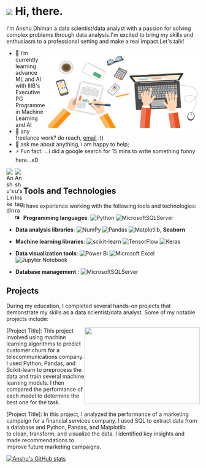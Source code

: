<h1><img src="https://emojis.slackmojis.com/emojis/images/1531849430/4246/blob-sunglasses.gif?1531849430" width="30"/> Hi, there.</h1>

I'm Anshu Dhiman a data scientist/data analyst with a passion for solving complex problems through data analysis.I'm excited to bring my skills and enthusiasm to a professional setting and make a real impact.Let's talk! 

 <img align="right" alt="GIF" src="https://github.com/Anshu-D/Anshu-D/blob/main/Digital-Marketing-Write-For-Us.gif" width="400" height="220" />

- 🌱 I’m currently learning advance ML and AI with IIIB's Executive PG Programme <br> in Machine Learning and AI  
- 💼 any freelance work? do reach, [email](mailto:anshudhiman59@gmail.com) :))
- 💬 ask me about anything, i am happy to help;
- ⚡ Fun fact: ...i did a google search for 15 mins to write something funny here...xD


<a href="https://www.linkedin.com/in/anshu-dhiman/">
  <img align="left" alt="Anshu's Linkedin" width="22px" src="https://raw.githubusercontent.com/peterthehan/peterthehan/master/assets/linkedin.svg" />
</a>

<a href="https://www.instagram.com/anshu__dhiman/">
  <img align="left" alt="Anshu's Instagram" width="22px" src="https://raw.githubusercontent.com/hussainweb/hussainweb/main/icons/instagram.png" />
</a>
<br>


## Tools and Technologies
I have experience working with the following tools and technologies:

- **Programming languages**: ![Python](https://img.shields.io/badge/python-3670A0?style=for-the-badge&logo=python&logoColor=ffdd54)
![MicrosoftSQLServer](https://img.shields.io/badge/Microsoft%20SQL%20Server-CC2927?style=for-the-badge&logo=microsoft%20sql%20server&logoColor=white)

- **Data analysis libraries**: ![NumPy](https://img.shields.io/badge/numpy-%23013243.svg?style=for-the-badge&logo=numpy&logoColor=white)
                               ![Pandas](https://img.shields.io/badge/pandas-%23150458.svg?style=for-the-badge&logo=pandas&logoColor=white) 
                               ![Matplotlib](https://img.shields.io/badge/Matplotlib-%23ffffff.svg?style=for-the-badge&logo=Matplotlib&logoColor=black), **Seaborn**

- **Machine learning libraries**: ![scikit-learn](https://img.shields.io/badge/scikit--learn-%23F7931E.svg?style=for-the-badge&logo=scikit-learn&logoColor=white)                                      ![TensorFlow](https://img.shields.io/badge/TensorFlow-%23FF6F00.svg?style=for-the-badge&logo=TensorFlow&logoColor=white)
                                  ![Keras](https://img.shields.io/badge/Keras-%23D00000.svg?style=for-the-badge&logo=Keras&logoColor=white)


- **Data visualization tools**: ![Power Bi](https://img.shields.io/badge/power_bi-F2C811?style=for-the-badge&logo=powerbi&logoColor=black) 
                                ![Microsoft Excel](https://img.shields.io/badge/Microsoft_Excel-217346?style=for-the-badge&logo=microsoft-excel&logoColor=white)
                                ![Jupyter Notebook](https://img.shields.io/badge/jupyter-%23FA0F00.svg?style=for-the-badge&logo=jupyter&logoColor=white)

- **Database management** : ![MicrosoftSQLServer](https://img.shields.io/badge/Microsoft%20SQL%20Server-CC2927?style=for-the-badge&logo=microsoft%20sql%20server&logoColor=white)




## Projects
During my education, I completed several hands-on projects that demonstrate my skills as a data scientist/data analyst. Some of my notable projects include:
 
 <a href="https://github.com/Anshu-D/Anshu-D/blob/main/20230421_0238445.gif"><img width="300" height="200" align='right' src="https://github.com/Anshu-D/Anshu-D/blob/main/20230421_0238445.gif"></a>
</p>

[Project Title]: This project involved using machine learning algorithms to predict customer churn for a telecommunications company. I used Python, Pandas, and Scikit-learn to preprocess the data and train several machine learning models. I then compared the performance of each model to determine the best one for the task.
<p>
 

[Project Title]: In this project, I analyzed the performance of a marketing campaign for a financial services company. I used SQL to extract data from a database and Python, Pandas, and Matplotlib <br> to clean, transform, and visualize the data. I identified key insights and made recommendations to <br> improve future marketing campaigns.

 
[![Anshu's GitHub stats](https://github-readme-stats.vercel.app/api?username=Anshu-D&show_icons=true&theme=onedark)](https://github.com/anuraghazra/github-readme-stats)



<!--
**Anshu-D/Anshu-D** is a ✨ _special_ ✨ repository because its `README.md` (this file) appears on your GitHub profile.

Here are some ideas to get you started:

- 🔭 I’m currently working on ...
- 🌱 I’m currently learning ...
- 👯 I’m looking to collaborate on ...
- 🤔 I’m looking for help with ...

- 📫 How to reach me: ...
- 😄 Pronouns: ...
- ⚡ Fun fact: ...
## Education
I hold a Bachelor's degree in Computer Science from University of Delhi. During my time at university,I completed courses in mathematics, computer science, and machine learning.In addition to that i have done certificate courses in Python,SQL,Power BI, ML. To Have a good grip i successfully completed several projects that involved data analysis and visualization and building models using ML.
-->

